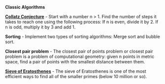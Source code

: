 **Classic Algorithms**

[**Collatz Conjecture**](https://github.com/igorfala/karan-projects/blob/master/Classic-Algorithms/collatz.py) - Start with a number n > 1. Find the number of steps it takes to reach one using the following process: If n is even, divide it by 2. If n is odd, multiply it by 3 and add 1.

**Sorting** - Implement two types of sorting algorithms: Merge sort and bubble sort.

**Closest pair problem** - The closest pair of points problem or closest pair problem is a problem of computational geometry: given n points in metric space, find a pair of points with the smallest distance between them.

[**Sieve of Eratosthenes**](https://github.com/igorfala/karan-projects/blob/master/Numbers/prime.py) - The sieve of Eratosthenes is one of the most efficient ways to find all of the smaller primes (below 10 million or so).